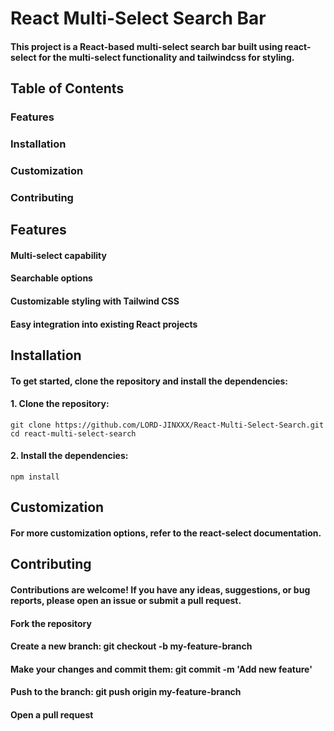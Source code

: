# React Multi-Select Search Bar
#### This project is a React-based multi-select search bar built using react-select for the multi-select functionality and tailwindcss for styling.

## Table of Contents

### Features
### Installation
### Customization
### Contributing

## Features
#### Multi-select capability
#### Searchable options
#### Customizable styling with Tailwind CSS
#### Easy integration into existing React projects

## Installation
#### To get started, clone the repository and install the dependencies:
#### 1. Clone the repository:

    
    git clone https://github.com/LORD-JINXXX/React-Multi-Select-Search.git
    cd react-multi-select-search
    

#### 2. Install the dependencies:

    npm install

## Customization
#### For more customization options, refer to the react-select documentation.

## Contributing
#### Contributions are welcome! If you have any ideas, suggestions, or bug reports, please open an issue or submit a pull request.

#### Fork the repository
#### Create a new branch: git checkout -b my-feature-branch
#### Make your changes and commit them: git commit -m 'Add new feature'
#### Push to the branch: git push origin my-feature-branch
#### Open a pull request
